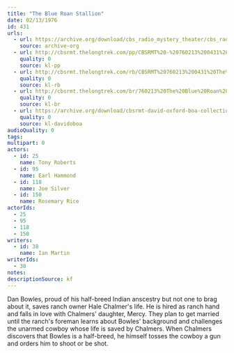 ```yaml
---
title: "The Blue Roan Stallion"
date: 02/13/1976
id: 431
urls: 
  - url: https://archive.org/download/cbs_radio_mystery_theater/cbs_radio_mystery_theater-0401-0450.zip/cbs_radio_mystery_theater-0401-0450%2Fcbsrmt_0431_the_blue_roan.mp3
    source: archive-org
  - url: http://cbsrmt.thelongtrek.com/pp/CBSRMT%20-%20760213%200431%20The%20Blue%20Roan%20Stallion_pp.mp3
    quality: 0
    source: kl-pp
  - url: http://cbsrmt.thelongtrek.com/rb/CBSRMT%20760213%200431%20The%20Blue%20Roan%20Stallion_wuwm%20recorded%206_30_76.mp3
    quality: 0
    source: kl-rb
  - url: http://cbsrmt.thelongtrek.com/br/760213%20The%20Blue%20Roan%20Stallion%20WOR.mp3
    quality: 0
    source: kl-br
  - url: https://archive.org/download/cbsrmt-david-oxford-boa-collection/CBSRMT-760213-0431-The-Blue-Roan-Stallion-(128-44)_WBBM-JE-{BoA}.mp3
    quality: 0
    source: kl-davidoboa
audioQuality: 0
tags: 
multipart: 0
actors:  
  - id: 25
    name: Tony Roberts  
  - id: 95
    name: Earl Hammond  
  - id: 118
    name: Joe Silver  
  - id: 150
    name: Rosemary Rice
actorIds:  
  - 25  
  - 95  
  - 118  
  - 150
writers:  
  - id: 38
    name: Ian Martin
writerIds:  
  - 38
notes: 
descriptionSource: kf
---
```

Dan Bowles, proud of his half-breed Indian anscestry but not one to brag about it, saves ranch owner Hale Chalmer's life. He is hired as ranch hand and falls in love with Chalmers' daughter, Mercy. They plan to get married until the ranch's foreman learns about Bowles' background and challenges the unarmed cowboy whose life is saved by Chalmers. When Chalmers discovers that Bowles is a half-breed, he himself tosses the cowboy a gun and orders him to shoot or be shot.